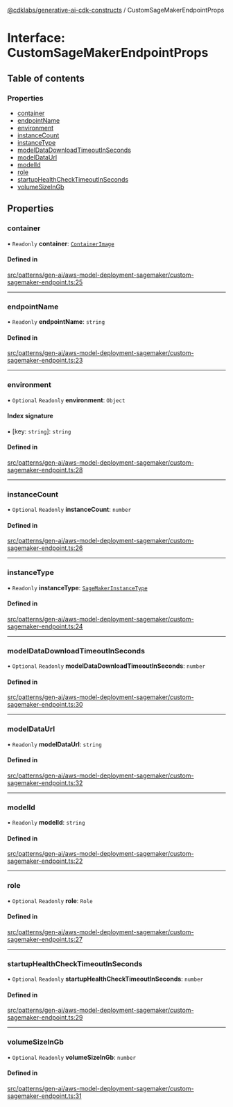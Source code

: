 [@cdklabs/generative-ai-cdk-constructs](../README.md) / CustomSageMakerEndpointProps

# Interface: CustomSageMakerEndpointProps

## Table of contents

### Properties

- [container](CustomSageMakerEndpointProps.md#container)
- [endpointName](CustomSageMakerEndpointProps.md#endpointname)
- [environment](CustomSageMakerEndpointProps.md#environment)
- [instanceCount](CustomSageMakerEndpointProps.md#instancecount)
- [instanceType](CustomSageMakerEndpointProps.md#instancetype)
- [modelDataDownloadTimeoutInSeconds](CustomSageMakerEndpointProps.md#modeldatadownloadtimeoutinseconds)
- [modelDataUrl](CustomSageMakerEndpointProps.md#modeldataurl)
- [modelId](CustomSageMakerEndpointProps.md#modelid)
- [role](CustomSageMakerEndpointProps.md#role)
- [startupHealthCheckTimeoutInSeconds](CustomSageMakerEndpointProps.md#startuphealthchecktimeoutinseconds)
- [volumeSizeInGb](CustomSageMakerEndpointProps.md#volumesizeingb)

## Properties

### container

• `Readonly` **container**: [`ContainerImage`](../classes/ContainerImage.md)

#### Defined in

[src/patterns/gen-ai/aws-model-deployment-sagemaker/custom-sagemaker-endpoint.ts:25](https://github.com/jstrunk/generative-ai-cdk-constructs/blob/29ef990/src/patterns/gen-ai/aws-model-deployment-sagemaker/custom-sagemaker-endpoint.ts#L25)

___

### endpointName

• `Readonly` **endpointName**: `string`

#### Defined in

[src/patterns/gen-ai/aws-model-deployment-sagemaker/custom-sagemaker-endpoint.ts:23](https://github.com/jstrunk/generative-ai-cdk-constructs/blob/29ef990/src/patterns/gen-ai/aws-model-deployment-sagemaker/custom-sagemaker-endpoint.ts#L23)

___

### environment

• `Optional` `Readonly` **environment**: `Object`

#### Index signature

▪ [key: `string`]: `string`

#### Defined in

[src/patterns/gen-ai/aws-model-deployment-sagemaker/custom-sagemaker-endpoint.ts:28](https://github.com/jstrunk/generative-ai-cdk-constructs/blob/29ef990/src/patterns/gen-ai/aws-model-deployment-sagemaker/custom-sagemaker-endpoint.ts#L28)

___

### instanceCount

• `Optional` `Readonly` **instanceCount**: `number`

#### Defined in

[src/patterns/gen-ai/aws-model-deployment-sagemaker/custom-sagemaker-endpoint.ts:26](https://github.com/jstrunk/generative-ai-cdk-constructs/blob/29ef990/src/patterns/gen-ai/aws-model-deployment-sagemaker/custom-sagemaker-endpoint.ts#L26)

___

### instanceType

• `Readonly` **instanceType**: [`SageMakerInstanceType`](../classes/SageMakerInstanceType.md)

#### Defined in

[src/patterns/gen-ai/aws-model-deployment-sagemaker/custom-sagemaker-endpoint.ts:24](https://github.com/jstrunk/generative-ai-cdk-constructs/blob/29ef990/src/patterns/gen-ai/aws-model-deployment-sagemaker/custom-sagemaker-endpoint.ts#L24)

___

### modelDataDownloadTimeoutInSeconds

• `Optional` `Readonly` **modelDataDownloadTimeoutInSeconds**: `number`

#### Defined in

[src/patterns/gen-ai/aws-model-deployment-sagemaker/custom-sagemaker-endpoint.ts:30](https://github.com/jstrunk/generative-ai-cdk-constructs/blob/29ef990/src/patterns/gen-ai/aws-model-deployment-sagemaker/custom-sagemaker-endpoint.ts#L30)

___

### modelDataUrl

• `Readonly` **modelDataUrl**: `string`

#### Defined in

[src/patterns/gen-ai/aws-model-deployment-sagemaker/custom-sagemaker-endpoint.ts:32](https://github.com/jstrunk/generative-ai-cdk-constructs/blob/29ef990/src/patterns/gen-ai/aws-model-deployment-sagemaker/custom-sagemaker-endpoint.ts#L32)

___

### modelId

• `Readonly` **modelId**: `string`

#### Defined in

[src/patterns/gen-ai/aws-model-deployment-sagemaker/custom-sagemaker-endpoint.ts:22](https://github.com/jstrunk/generative-ai-cdk-constructs/blob/29ef990/src/patterns/gen-ai/aws-model-deployment-sagemaker/custom-sagemaker-endpoint.ts#L22)

___

### role

• `Optional` `Readonly` **role**: `Role`

#### Defined in

[src/patterns/gen-ai/aws-model-deployment-sagemaker/custom-sagemaker-endpoint.ts:27](https://github.com/jstrunk/generative-ai-cdk-constructs/blob/29ef990/src/patterns/gen-ai/aws-model-deployment-sagemaker/custom-sagemaker-endpoint.ts#L27)

___

### startupHealthCheckTimeoutInSeconds

• `Optional` `Readonly` **startupHealthCheckTimeoutInSeconds**: `number`

#### Defined in

[src/patterns/gen-ai/aws-model-deployment-sagemaker/custom-sagemaker-endpoint.ts:29](https://github.com/jstrunk/generative-ai-cdk-constructs/blob/29ef990/src/patterns/gen-ai/aws-model-deployment-sagemaker/custom-sagemaker-endpoint.ts#L29)

___

### volumeSizeInGb

• `Optional` `Readonly` **volumeSizeInGb**: `number`

#### Defined in

[src/patterns/gen-ai/aws-model-deployment-sagemaker/custom-sagemaker-endpoint.ts:31](https://github.com/jstrunk/generative-ai-cdk-constructs/blob/29ef990/src/patterns/gen-ai/aws-model-deployment-sagemaker/custom-sagemaker-endpoint.ts#L31)
